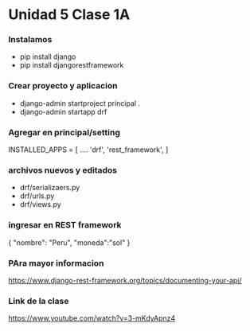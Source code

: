 # Unidad 5 Clase 1A

### Instalamos 
* pip install django
* pip install djangorestframework

### Crear proyecto y aplicacion
* django-admin startproject principal .
* django-admin startapp drf

### Agregar en principal/setting
INSTALLED_APPS = [
....
    'drf',
    'rest_framework',
]

### archivos nuevos y editados
* drf/serializaers.py
* drf/urls.py
* drf/views.py

### ingresar en REST framework
{
  "nombre": "Peru",
  "moneda":"sol"
}
### PAra mayor informacion
https://www.django-rest-framework.org/topics/documenting-your-api/

### Link de la clase
https://www.youtube.com/watch?v=3-mKdyApnz4
